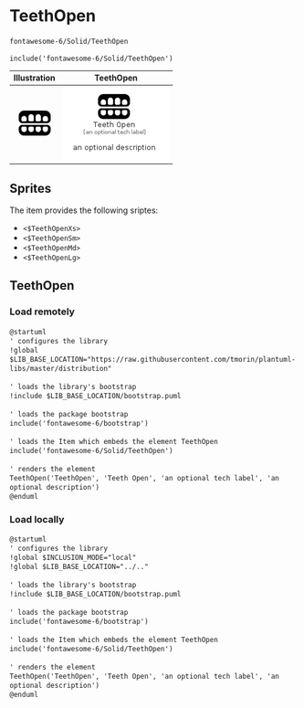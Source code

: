 # TeethOpen


```text
fontawesome-6/Solid/TeethOpen
```

```text
include('fontawesome-6/Solid/TeethOpen')
```



| Illustration | TeethOpen |
| :---: | :---: |
| ![illustration for Illustration](../../fontawesome-6/Solid/TeethOpen.png) | ![illustration for TeethOpen](../../fontawesome-6/Solid/TeethOpen.Local.png) |



## Sprites
The item provides the following sriptes:

- `<$TeethOpenXs>`
- `<$TeethOpenSm>`
- `<$TeethOpenMd>`
- `<$TeethOpenLg>`





## TeethOpen

### Load remotely
```plantuml
@startuml
' configures the library
!global $LIB_BASE_LOCATION="https://raw.githubusercontent.com/tmorin/plantuml-libs/master/distribution"

' loads the library's bootstrap
!include $LIB_BASE_LOCATION/bootstrap.puml

' loads the package bootstrap
include('fontawesome-6/bootstrap')

' loads the Item which embeds the element TeethOpen
include('fontawesome-6/Solid/TeethOpen')

' renders the element
TeethOpen('TeethOpen', 'Teeth Open', 'an optional tech label', 'an optional description')
@enduml
```

### Load locally
```plantuml
@startuml
' configures the library
!global $INCLUSION_MODE="local"
!global $LIB_BASE_LOCATION="../.."

' loads the library's bootstrap
!include $LIB_BASE_LOCATION/bootstrap.puml

' loads the package bootstrap
include('fontawesome-6/bootstrap')

' loads the Item which embeds the element TeethOpen
include('fontawesome-6/Solid/TeethOpen')

' renders the element
TeethOpen('TeethOpen', 'Teeth Open', 'an optional tech label', 'an optional description')
@enduml
```

